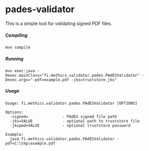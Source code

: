 # pades-validator

This is a simple tool for validating signed PDF files.

##### Compiling

```
mvn compile
```

##### Running

```
mvn exec:java -Dexec.mainClass="fi.methics.validator.pades.PAdESValidator" -Dexec.args="-pdf=example.pdf -jks=truststore.jks"
```

##### Usage

```
Usage: fi.methics.validator.pades.PAdESValidator [OPTIONS]

Options:
  -signed=               - PAdES signed file path
  -jks=VALUE             - optional path to truststore file
  -jkspwd=VALUE          - optional truststore password

Example:
  java fi.methics.validator.pades.PAdESValidator -pdf=C:\tmp\example.pdf
```
